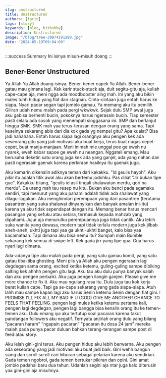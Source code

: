 ```yaml
---
slug: unstructured
title: Unstructured
authors: [farid]
tags: [story]
keywords: [blog, bithubby]
description: Unstructured
image: "/blog/tree-30974191280.jpg"
date: "2024-05-19T09:04:00"
---
```


:::success Summary
Ini isinya misuh-misuh doang
:::

<!-- truncate -->

## Bener-Bener Unstructured

Ya Allah Ya Allah doang isinya. Bener-bener capek Ya Allah. Bener-bener gatau mau gimana lagi. Kek karir stuck-stuck aja, duit segitu-gitu aja, kuliah cape-cape aja, meni ngga ada moodbooster aing mah. Ini yang aku bikin males tuhh hidup yang flat dan stagnan. Cinta-cintaan juga entah harus ke siapa. Nyari pacar segan tapi jomblo gamau. Ya memang aku itu pemilih. Giliran udah nemu malah pada pergi wkwkwk. Sejak dulu SMP awal juga aku gabisa berhenti bucin, pokoknya harus ngerasain bucin. Tiap semester pasti selalu ada sosok yang menempati singgasana ini. SMP dan berlanjut hingga SMK. SMK mah yaa terus-terusan dengan orang yang sama. Tapi keselnya sekarang abis dari dia kok gada yg nempel gitu? Apa kualat? Bisa jadi hahahaha. Entah harus siapa lagi orangnya aku pengen kek ada seseorang gitu yang jadi motivasi aku buat kerja, terus buat nugas cepet-cepet, buat manja-manjaan. Meni inimah mie unggal poe ge eweh nu nyarek, eweh kabar sapoe ge eweh nu neangan. Nggateli emang. Mau berusaha deketin satu orang juga kek ada yang ganjel, ada yang nahan dan pasti ngerasain gaenak karena perkiraan hasilnya itu gaenak juga.

Aku kemarin dikenalin adiknya teman dari kakakku. "Id geulis hayoh". Aku pikir itu adalah titik awal aku akan bertemu jodohku. Pas diliat "Jir bukan tipe gue". Kakakku bilang, "geulis id asli tingali shalawatan merdu, qori na merdu". Da urang mah teu resep nu kitu. Bukan aku benci pada agamaku sendiri, tapi menurut yang aku pahami adalah tidak ada shalawat yang dilagu-lagukan. Aku menghindari perempuan yang dari pasantren (terutama pasantren yang suka shalawat dinyanyikan dan banyak amalan ini-itu) karena ya aku tidak sependapat dengan itu. Memang benar harus mencari pasangan yang sefuku atau setara, termasuk kepada mahzab yang dipahami. Jujur aja menurutku perempuannya juga tidak cantik. Aku lebih suka wanita yang dewasa, modern tapi tidak terlalu modern juga kek jilbab aneh-aneh, ukhti juga tapi yaa ga ukhti-ukhti banget, kalo bisa yaa kacamataan. Tapi dimana aku bisa nemu itu? Sumpah main Bumble sekarang kek semua di swipe left. Kek gada jirr yang tipe gua. Gua harus nyari lagi dimana.

Ada-adanya tipe aku malah pada pergi, yang satu gamau komit, yang satu gatau tiba-tiba ghosting. Meni plis ya Allah aku pengen ngerasain lagi degdegan sama orang, excited ketika ketemu, guling-guling sampe dibiking salting kek ahhhh pengen gitu lagi. Aku tau aku dulu punya banyak salah dan aku pengen perbaiki. Aku juga pengen ilangin ganjen. Please give me more chance to fix it. Aku mau ngulang rasa itu. Dulu juga tau kok kerja berat kuliah cape. Tapi ga se-cape sekarang yang gada siapa-siapa. Atuh lahh mau sampe kapan lagi aku harus Senin ketemu Senin dengan flat gini. I PROMISE I'LL FIX ALL MY BAD IF U (GOD) GIVE ME ANOTHER CHANCE TO FEELS THAT FEELING. pengen lagi mules ketika ketemu pertama kali, pengen lagi degdegan, pengen lagi bangga bisa kenalin orang itu ke temen-temen aku. Dulu emang iya aku tertutup soal pacaran karena takut pandangan followers aku negatif. Ternyata anjirlah orang dulu yang bilang "pacaran haram" "ngapain pacaran" "pacaran itu dosa 24 jam" mereka malah pada punya pacar duluan bahkan terang-terangan sampe post di feed atau story.

Aku lelah gini-gini terus. Aku pengen hidup aku lebih berwarna. Aku pengen ada seseorang yang jadi motivasi aku buat jadi baik. Gini wehh bangun siang dan scroll scroll cari hiburan sebagai pelarian karena aku sendirian. Gada temen ngobrol, gada temen bertukar pikiran dan opini. Gini amat jomblo padahal baru dua tahun. Udahlah segini aja ntar juga kalo diterusin yaa gini-gini aja misuhnya.
